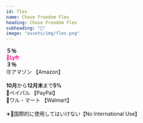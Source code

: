 ```yaml
---
id: flex
name: Chase Freedom Flex
heading: Chase Freedom Flex
subheading: "📅"
image: "assets/img/flex.png"
---
```

<strong>５％</strong><br />
<span style="color: deeppink"><strong>🚕Lyft</strong></span><br />
<strong>３％</strong><br />
🉑アマゾン 【Amazon】<br />
<br />
<strong>10月</strong>から<strong>12月末</strong>まで<strong>5%</strong> <br />
💸ペイパル 【PayPal】　<br />
🏬ワル・マート 【Walmart】　<br />
<br />
✈️🚫国際的に使用してはいけない【No International Use】

<!-- ⛽ガソリンスタンド 【Gas Stations】　<br /> -->
<!-- 🚗レンタカー【Car Rental】　<br /> -->

<!-- 🛒食料品店 【Grocery Stores】　<br /> -->
<!-- 🛍eBay <br /> -->

<!-- 🍔レストラン【Restaurants】<br /> -->
<!-- 💊薬局　【CVS、Rite-Aid、Duane Reade、もっと】 <br /> -->

<!-- 🔨ホームセンター 【Home Improvement Stores】 <br /> -->

<!-- 🏬卸売クラブ【Warehouse Clubs】 <br /> -->
<!-- 📱電話サービス【Simple Mobile, Optimum】 <br /> -->
<!-- 🎵ストリーミングサービス【Spotify, Netflix, Apple Music】 <br /> -->

<!-- 🤸ジムとフィットネスクラブ 【Gym & Fitness Memberships】 <br /> -->

<!-- 🏬デパート 【Department Stores】　<br /> -->
<!-- 🏦チェース・ペイ・アプリ 【Chase Pay】　<br /> -->

<!-- 🛒ホール・フーヅ 【Whole Foods】<br /> -->


<!-- 📱電話サービス【Simple Mobile, Optimum】 <br /> -->

<!-- <strong>7月</strong>から<strong>9月</strong>まで<strong>5%</strong> <br /> -->
<!-- ⛽ガソリンスタンド 【Gas Stations】　<br /> -->

<!-- 🔨ホームセンター 【Home Improvement Stores】 <br /> -->

<!-- 💊薬局　【CVS、Rite-Aid、Duane Reade、もっと】 <br /> -->
<!-- 💰通行料金　【Tolls】 -->
